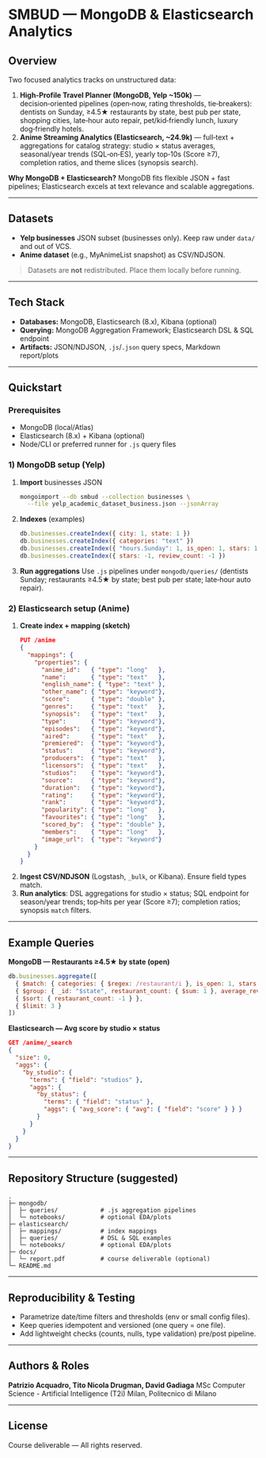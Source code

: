 # SMBUD — MongoDB & Elasticsearch Analytics
## Overview
Two focused analytics tracks on unstructured data:

1. **High‑Profile Travel Planner (MongoDB, Yelp ~150k)** — decision‑oriented pipelines (open‑now, rating thresholds, tie‑breakers): dentists on Sunday, ≥4.5★ restaurants by state, best pub per state, shopping cities, late‑hour auto repair, pet/kid‑friendly lunch, luxury dog‑friendly hotels.
2. **Anime Streaming Analytics (Elasticsearch, ~24.9k)** — full‑text + aggregations for catalog strategy: studio × status averages, seasonal/year trends (SQL‑on‑ES), yearly top‑10s (Score ≥7), completion ratios, and theme slices (synopsis search).

**Why MongoDB + Elasticsearch?** MongoDB fits flexible JSON + fast pipelines; Elasticsearch excels at text relevance and scalable aggregations.

---

## Datasets
- **Yelp businesses** JSON subset (businesses only). Keep raw under `data/` and out of VCS.
- **Anime dataset** (e.g., MyAnimeList snapshot) as CSV/NDJSON.

> Datasets are **not** redistributed. Place them locally before running.

---

## Tech Stack
- **Databases:** MongoDB, Elasticsearch (8.x), Kibana (optional)
- **Querying:** MongoDB Aggregation Framework; Elasticsearch DSL & SQL endpoint
- **Artifacts:** JSON/NDJSON, `.js`/`.json` query specs, Markdown report/plots

---

## Quickstart

### Prerequisites
- MongoDB (local/Atlas)
- Elasticsearch (8.x) + Kibana (optional)
- Node/CLI or preferred runner for `.js` query files

### 1) MongoDB setup (Yelp)
1. **Import** businesses JSON
   ```bash
   mongoimport --db smbud --collection businesses \
     --file yelp_academic_dataset_business.json --jsonArray
   ```
2. **Indexes** (examples)
   ```js
   db.businesses.createIndex({ city: 1, state: 1 })
   db.businesses.createIndex({ categories: "text" })
   db.businesses.createIndex({ "hours.Sunday": 1, is_open: 1, stars: 1 })
   db.businesses.createIndex({ stars: -1, review_count: -1 })
   ```
3. **Run aggregations**
   Use `.js` pipelines under `mongodb/queries/` (dentists Sunday; restaurants ≥4.5★ by state; best pub per state; late‑hour auto repair).

### 2) Elasticsearch setup (Anime)
1. **Create index + mapping (sketch)**
   ```json
   PUT /anime
   {
     "mappings": {
       "properties": {
         "anime_id":   { "type": "long"   },
         "name":       { "type": "text"   },
         "english_name": { "type": "text" },
         "other_name": { "type": "keyword"},
         "score":      { "type": "double" },
         "genres":     { "type": "text"   },
         "synopsis":   { "type": "text"   },
         "type":       { "type": "keyword"},
         "episodes":   { "type": "keyword"},
         "aired":      { "type": "text"   },
         "premiered":  { "type": "keyword"},
         "status":     { "type": "keyword"},
         "producers":  { "type": "text"   },
         "licensors":  { "type": "text"   },
         "studios":    { "type": "keyword"},
         "source":     { "type": "keyword"},
         "duration":   { "type": "keyword"},
         "rating":     { "type": "keyword"},
         "rank":       { "type": "keyword"},
         "popularity": { "type": "long"   },
         "favourites": { "type": "long"   },
         "scored_by":  { "type": "double" },
         "members":    { "type": "long"   },
         "image_url":  { "type": "keyword"}
       }
     }
   }
   ```
2. **Ingest CSV/NDJSON** (Logstash, `_bulk`, or Kibana). Ensure field types match.
3. **Run analytics**: DSL aggregations for studio × status; SQL endpoint for season/year trends; top‑hits per year (Score ≥7); completion ratios; synopsis `match` filters.

---

## Example Queries

**MongoDB — Restaurants ≥4.5★ by state (open)**
```js
db.businesses.aggregate([
  { $match: { categories: { $regex: /restaurant/i }, is_open: 1, stars: { $gte: 4.5 } } },
  { $group: { _id: "$state", restaurant_count: { $sum: 1 }, average_reviews: { $avg: "$review_count" } } },
  { $sort: { restaurant_count: -1 } },
  { $limit: 3 }
])
```

**Elasticsearch — Avg score by studio × status**
```json
GET /anime/_search
{
  "size": 0,
  "aggs": {
    "by_studio": {
      "terms": { "field": "studios" },
      "aggs": {
        "by_status": {
          "terms": { "field": "status" },
          "aggs": { "avg_score": { "avg": { "field": "score" } } }
        }
      }
    }
  }
}
```

---

## Repository Structure (suggested)
```
.
├─ mongodb/
│  ├─ queries/            # .js aggregation pipelines
│  └─ notebooks/          # optional EDA/plots
├─ elasticsearch/
│  ├─ mappings/           # index mappings
│  ├─ queries/            # DSL & SQL examples
│  └─ notebooks/          # optional EDA/plots
├─ docs/
│  └─ report.pdf          # course deliverable (optional)
└─ README.md
```

---

## Reproducibility & Testing
- Parametrize date/time filters and thresholds (env or small config files).
- Keep queries idempotent and versioned (one query = one file).
- Add lightweight checks (counts, nulls, type validation) pre/post pipeline.

---

## Authors & Roles
**Patrizio Acquadro, Tito Nicola Drugman, David Gadiaga**
MSc Computer Science - Artificial Intelligence (T2i)
Milan, Politecnico di Milano

---

## License
Course deliverable — All rights reserved.

